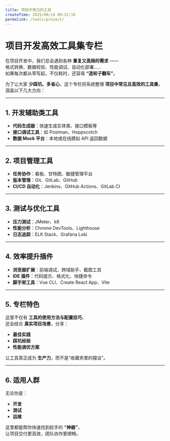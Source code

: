 ```yaml
---
title: 项目中常见的工具
createTime: 2025/08/14 09:52:18
permalink: /tools/project/
---
```

# 项目开发高效工具集专栏

在项目开发中，我们总会遇到各种 **重复又高频的需求** ——  
格式转换、数据校验、性能调试、自动化部署……  
如果每次都从零写起，不仅耗时，还容易 **“造轮子翻车”**。

为了让大家 **少踩坑、多省心**，这个专栏将系统整理 **项目中常见且高效的工具集**，涵盖以下几大方向：

---

## 1. 开发辅助类工具
- **代码生成器**：快速生成实体类、接口模板等  
- **接口调试工具**：如 Postman、Hoppscotch  
- **数据 Mock 平台**：本地或在线模拟 API 返回数据

---

## 2. 项目管理工具
- **任务协作**：看板、甘特图、敏捷管理平台  
- **版本管理**：Git、GitLab、GitHub  
- **CI/CD 自动化**：Jenkins、GitHub Actions、GitLab CI

---

## 3. 测试与优化工具
- **压力测试**：JMeter、k6  
- **性能分析**：Chrome DevTools、Lighthouse  
- **日志追踪**：ELK Stack、Grafana Loki

---

## 4. 效率提升插件
- **浏览器扩展**：前端调试、跨域助手、截图工具  
- **IDE 插件**：代码提示、格式化、快捷命令  
- **脚手架工具**：Vue CLI、Create React App、Vite

---

## 5. 专栏特色
这里不仅有 **工具的使用方法与配置技巧**，  
还会结合 **真实项目场景**，分享：
- **最佳实践**
- **踩坑经验**
- **性能调优方案**

让工具真正成为 **生产力**，而不是“收藏夹里的摆设”。

---

## 6. 适用人群
无论你是：
- **开发**
- **测试**
- **运维**

这里都能帮你快速找到趁手的 **“神器”**，  
让项目交付更高效，团队协作更顺畅。
